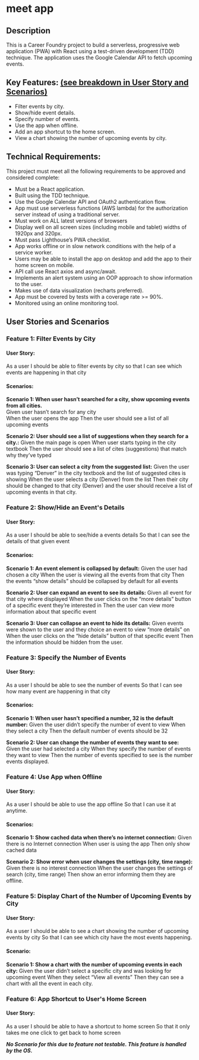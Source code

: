 # meet app

## Description

This is a Career Foundry project to build a serverless, progressive web application (PWA) with React using a test-driven development (TDD) technique. The application uses the Google Calendar API to fetch upcoming events.

## Key Features: [(see breakdown in User Story and Scenarios)](https://github.com/jbettmann/meet#user-stories-and-scenarios)

- Filter events by city.
- Show/hide event details.
- Specify number of events.
- Use the app when offline.
- Add an app shortcut to the home screen.
- View a chart showing the number of upcoming events by city.

## Technical Requirements:

This project must meet all the following requirements to be approved and considered complete:

- Must be a React application.
- Built using the TDD technique.
- Use the Google Calendar API and OAuth2 authentication flow.
- App must use serverless functions (AWS lambda) for the authorization server instead of using a traditional server.
- Must work on ALL latest versions of browsers
- Display well on all screen sizes (including mobile and tablet) widths of 1920px and 320px.
- Must pass Lighthouse’s PWA checklist.
- App works offline or in slow network conditions with the help of a service worker.
- Users may be able to install the app on desktop and add the app to their home screen on mobile.
- API call use React axios and async/await.
- Implements an alert system using an OOP approach to show information to the user.
- Makes use of data visualization (recharts preferred).
- App must be covered by tests with a coverage rate >= 90%.
- Monitored using an online monitoring tool.

## User Stories and Scenarios

### Feature 1: Filter Events by City

#### User Story:

As a user
I should be able to filter events by city
so that I can see which events are happening in that city

#### Scenarios:

**Scenario 1: When user hasn’t searched for a city, show upcoming events from all cities.** <br/>
Given user hasn’t search for any city<br/>
When the user opens the app
Then the user should see a list of all upcoming events

**Scenario 2: User should see a list of suggestions when they search for a city.:**
Given the main page is open
When user starts typing in the city textbook
Then the user should see a list of cites (suggestions) that match why they’ve typed

**Scenario 3: User can select a city from the suggested list:**
Given the user was typing “Denver” in the city textbook and the list of suggested cites is showing
When the user selects a city (Denver) from the list
Then their city should be changed to that city (Denver) and the user should receive a list of upcoming events in that city.

### Feature 2: Show/Hide an Event's Details

#### User Story:

As a user
I should be able to see/hide a events details
So that I can see the details of that given event

#### Scenarios:

**Scenario 1: An event element is collapsed by default:**
Given the user had chosen a city
When the user is viewing all the events from that city
Then the events “show details” should be collapsed by default for all events

**Scenario 2: User can expand an event to see its details:**
Given all event for that city where displayed
When the user clicks on the “more details” button of a specific event they’re interested in
Then the user can view more information about that specific event

**Scenario 3: User can collapse an event to hide its details:**
Given events were shown to the user and they choice an event to view “more details” on
When the user clicks on the “hide details” button of that specific event
Then the information should be hidden from the user.

### Feature 3: Specify the Number of Events

#### User Story:

As a user
I should be able to see the number of events
So that I can see how many event are happening in that city

#### Scenarios:

**Scenario 1: When user hasn’t specified a number, 32 is the default number:**
Given the user didn’t specify the number of event to view
When they select a city
Then the default number of events should be 32

**Scenario 2: User can change the number of events they want to see:**
Given the user had selected a city
When they specify the number of events they want to view
Then the number of events specified to see is the number events displayed.

### Feature 4: Use App when Offline

#### User Story:

As a user
I should be able to use the app offline
So that I can use it at anytime.

#### Scenarios:

**Scenario 1: Show cached data when there’s no internet connection:**
Given there is no Internet connection
When user is using the app
Then only show cached data

**Scenario 2: Show error when user changes the settings (city, time range):**
Given there is no interest connection
When the user changes the settings of search (city, time range)
Then show an error informing them they are offline.

### Feature 5: Display Chart of the Number of Upcoming Events by City

#### User Story:

As a user
I should be able to see a chart showing the number of upcoming events by city
So that I can see which city have the most events happening.

#### Scenario:

**Scenario 1: Show a chart with the number of upcoming events in each city:**
Given the user didn’t select a specific city and was looking for upcoming event
When they select “View all events”
Then they can see a chart with all the event in each city.

### Feature 6: App Shortcut to User's Home Screen

#### User Story:

As a user
I should be able to have a shortcut to home screen
So that it only takes me one click to get back to home screen

**_No Scenario for this due to feature not testable. This feature is handled by the OS._**
